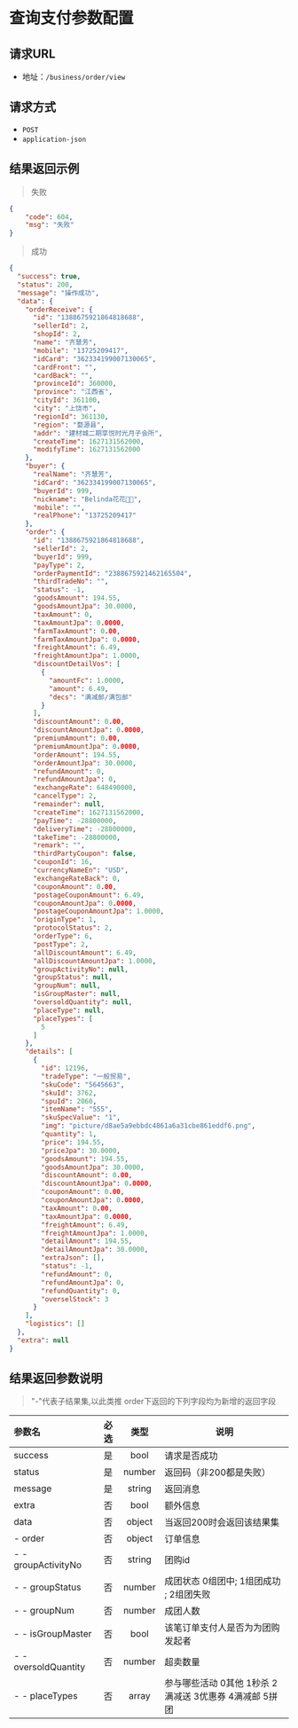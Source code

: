 # 查询支付参数配置

## 请求URL
- 地址：`/business/order/view`

## 请求方式

- `POST`
- `application-json`

## 结果返回示例
> 失败

```json
{
    "code": 604,
    "msg": "失败"
}
```
> 成功

```json
{
  "success": true,
  "status": 200,
  "message": "操作成功",
  "data": {
    "orderReceive": {
      "id": "1388675921864818688",
      "sellerId": 2,
      "shopId": 2,
      "name": "齐慧芳",
      "mobile": "13725209417",
      "idCard": "362334199007130065",
      "cardFront": "",
      "cardBack": "",
      "provinceId": 360000,
      "province": "江西省",
      "cityId": 361100,
      "city": "上饶市",
      "regionId": 361130,
      "region": "婺源县",
      "addr": "建材城二期享悦时光月子会所",
      "createTime": 1627131562000,
      "modifyTime": 1627131562000
    },
    "buyer": {
      "realName": "齐慧芳",
      "idCard": "362334199007130065",
      "buyerId": 999,
      "nickname": "Belinda花花💃👧",
      "mobile": "",
      "realPhone": "13725209417"
    },
    "order": {
      "id": "1388675921864818688",
      "sellerId": 2,
      "buyerId": 999,
      "payType": 2,
      "orderPaymentId": "2388675921462165504",
      "thirdTradeNo": "",
      "status": -1,
      "goodsAmount": 194.55,
      "goodsAmountJpa": 30.0000,
      "taxAmount": 0,
      "taxAmountJpa": 0.0000,
      "farmTaxAmount": 0.00,
      "farmTaxAmountJpa": 0.0000,
      "freightAmount": 6.49,
      "freightAmountJpa": 1.0000,
      "discountDetailVos": [
        {
          "amountFc": 1.0000,
          "amount": 6.49,
          "decs": "满减邮/满包邮"
        }
      ],
      "discountAmount": 0.00,
      "discountAmountJpa": 0.0000,
      "premiumAmount": 0.00,
      "premiumAmountJpa": 0.0000,
      "orderAmount": 194.55,
      "orderAmountJpa": 30.0000,
      "refundAmount": 0,
      "refundAmountJpa": 0,
      "exchangeRate": 648490000,
      "cancelType": 2,
      "remainder": null,
      "createTime": 1627131562000,
      "payTime": -28800000,
      "deliveryTime": -28800000,
      "takeTime": -28800000,
      "remark": "",
      "thirdPartyCoupon": false,
      "couponId": 16,
      "currencyNameEn": "USD",
      "exchangeRateBack": 0,
      "couponAmount": 0.00,
      "postageCouponAmount": 6.49,
      "couponAmountJpa": 0.0000,
      "postageCouponAmountJpa": 1.0000,
      "originType": 1,
      "protocolStatus": 2,
      "orderType": 6,
      "postType": 2,
      "allDiscountAmount": 6.49,
      "allDiscountAmountJpa": 1.0000,
      "groupActivityNo": null,
      "groupStatus": null,
      "groupNum": null,
      "isGroupMaster": null,
      "oversoldQuantity": null,
      "placeType": null,
      "placeTypes": [
        5
      ]
    },
    "details": [
      {
        "id": 12196,
        "tradeType": "一般贸易",
        "skuCode": "5645663",
        "skuId": 3762,
        "spuId": 2060,
        "itemName": "555",
        "skuSpecValue": "1",
        "img": "picture/d8ae5a9ebbdc4861a6a31cbe861eddf6.png",
        "quantity": 1,
        "price": 194.55,
        "priceJpa": 30.0000,
        "goodsAmount": 194.55,
        "goodsAmountJpa": 30.0000,
        "discountAmount": 0.00,
        "discountAmountJpa": 0.0000,
        "couponAmount": 0.00,
        "couponAmountJpa": 0.0000,
        "taxAmount": 0.00,
        "taxAmountJpa": 0.0000,
        "freightAmount": 6.49,
        "freightAmountJpa": 1.0000,
        "detailAmount": 194.55,
        "detailAmountJpa": 30.0000,
        "extraJson": [],
        "status": -1,
        "refundAmount": 0,
        "refundAmountJpa": 0,
        "refundQuantity": 0,
        "overselStock": 3
      }
    ],
    "logistics": []
  },
  "extra": null
}
```

## 结果返回参数说明
> "-"代表子结果集,以此类推
> order下返回的下列字段均为新增的返回字段

| 参数名               | 必选 |  类型  | 说明                                                |
| :------------------- | :--: | :----: | --------------------------------------------------- |
| success              |  是  | bool   | 请求是否成功                     |
| status               |  是  | number | 返回码（非200都是失败）                             |
| message              |  是  | string | 返回消息                                            |
| extra                |  否  | bool   | 额外信息                |
| data                 |  否  | object | 当返回200时会返回该结果集                           |
| - order             |  否  | object  |  订单信息                                             |
| - - groupActivityNo          |  否  | string | 团购id                                              |
| - - groupStatus      |  否  | number | 成团状态  0组团中; 1组团成功 ; 2组团失败            |
| - - groupNum         |  否  | number | 成团人数                                            |
| - - isGroupMaster    |  否  |  bool  | 该笔订单支付人是否为为团购发起者                    |
| - - oversoldQuantity |  否  | number | 超卖数量                                            |
| - - placeTypes        |  否  | array | 参与哪些活动 0其他 1秒杀 2 满减送 3优惠券 4满减邮  5拼团 |
